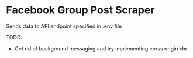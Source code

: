 # Facebook Group Post Scraper

Sends data to API endpoint specified in .env file

TODO:
 - Get rid of background messaging and try implementing corss origin xhr  
